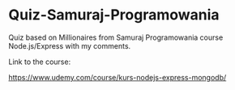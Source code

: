 # Quiz-Samuraj-Programowania

Quiz based on Millionaires from Samuraj Programowania course Node.js/Express with my comments.

Link to the course:

https://www.udemy.com/course/kurs-nodejs-express-mongodb/
